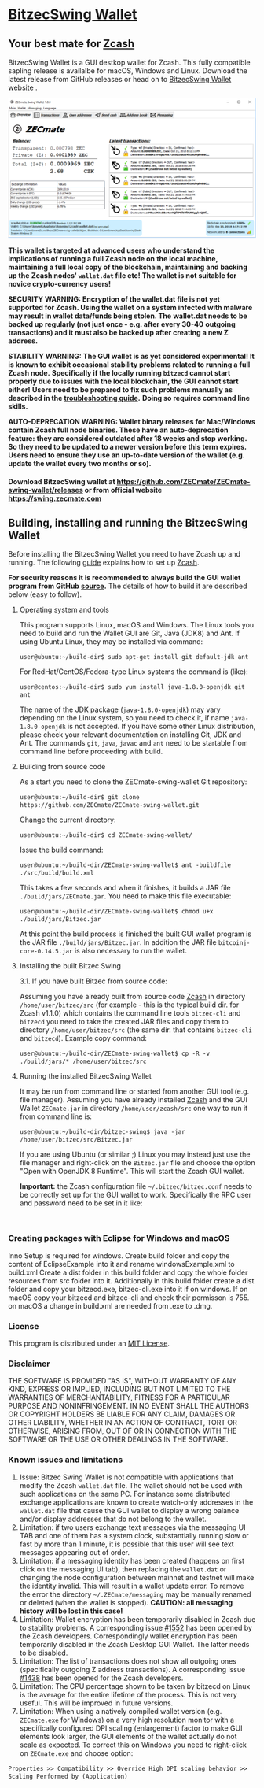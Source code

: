 # [BitzecSwing Wallet](https://swing.zecmate.com/)
## Your best mate for [Zcash](https://z.cash/)

BitzecSwing Wallet is a GUI destkop wallet for Zcash. This fully compatible sapling release is availalbe for macOS, Windows and Linux. Download the latest release from GitHub releases or head on to [BitzecSwing Wallet website](https://swing.zecmate.com/) .

![Screenshot](https://github.com/ZECmate/ZECmate-swing-wallet/raw/master/docs/zecmate.png "Main Window")

**This wallet is targeted at advanced users who understand the implications of running a full Zcash node on**
**the local machine, maintaining a full local copy of the blockchain, maintaining and backing up the**
**Zcash nodes' `wallet.dat` file etc! The wallet is not suitable for novice crypto-currency users!**

**SECURITY WARNING: Encryption of the wallet.dat file is not yet supported for Zcash. Using the wallet**
**on a system infected with malware may result in wallet data/funds being stolen. The**
**wallet.dat needs to be backed up regularly (not just once - e.g. after every 30-40**
**outgoing transactions) and it must also be backed up after creating a new Z address.**

**STABILITY WARNING: The GUI wallet is as yet considered experimental! It is known to exhibit occasional stability problems related to running a full Zcash node.**
**Specifically if the locally running `bitzecd` cannot start properly due to issues with the local blockchain, the GUI cannot start either!**
**Users need to be prepared to fix such problems manually as described in the [troubleshooting guide](docs/TroubleshootingGuide.md).**
**Doing so requires command line skills.**

**AUTO-DEPRECATION WARNING: Wallet binary releases for Mac/Windows contain Zcash full node binaries. These have an auto-deprecation feature:**
**they are considered outdated after 18 weeks and stop working. So they need to be updated to a newer version before this term expires.**
**Users need to ensure they use an up-to-date version of the wallet (e.g. update the wallet every two months or so).**

#### Download BitzecSwing wallet at https://github.com/ZECmate/ZECmate-swing-wallet/releases or from official website https://swing.zecmate.com

## Building, installing and running the BitzecSwing Wallet

Before installing the BitzecSwing Wallet you need to have Zcash up and running. The following
[guide](https://github.com/zcash/zcash/blob/master/README.md)
explains how to set up [Zcash](https://z.cash/).

**For security reasons it is recommended to always build the GUI wallet program from GitHub**
**[source](https://github.com/ZECmate/ZECmate-swing-wallet/archive/master.zip).**
The details of how to build it are described below (easy to follow).


1. Operating system and tools

   This program supports Linux, macOS and Windows.
   The Linux tools you need to build and run the Wallet GUI are Git, Java (JDK8) and
   Ant. If using Ubuntu Linux, they may be installed via command:
   ```
   user@ubuntu:~/build-dir$ sudo apt-get install git default-jdk ant
   ```
   For RedHat/CentOS/Fedora-type Linux systems the command is (like):
   ```
   user@centos:~/build-dir$ sudo yum install java-1.8.0-openjdk git ant
   ```
   The name of the JDK package (`java-1.8.0-openjdk`) may vary depending on the Linux system, so you need to
   check it, if name `java-1.8.0-openjdk` is not accepted.
   If you have some other Linux distribution, please check your relevant documentation on installing Git,
   JDK and Ant. The commands `git`, `java`, `javac` and `ant` need to be startable from command line
   before proceeding with build.

2. Building from source code

   As a start you need to clone the ZECmate-swing-wallet Git repository:
   ```
   user@ubuntu:~/build-dir$ git clone https://github.com/ZECmate/ZECmate-swing-wallet.git
   ```
   Change the current directory:
   ```
   user@ubuntu:~/build-dir$ cd ZECmate-swing-wallet/
   ```
   Issue the build command:
   ```
   user@ubuntu:~/build-dir/ZECmate-swing-wallet$ ant -buildfile ./src/build/build.xml
   ```
   This takes a few seconds and when it finishes, it builds a JAR file `./build/jars/ZECmate.jar`.
   You need to make this file executable:
   ```
   user@ubuntu:~/build-dir/ZECmate-swing-wallet$ chmod u+x ./build/jars/Bitzec.jar
   ```
   At this point the build process is finished the built GUI wallet program is the JAR
   file `./build/jars/Bitzec.jar`. In addition the JAR file
   `bitcoinj-core-0.14.5.jar` is also necessary to run the wallet.

3. Installing the built Bitzec Swing

   3.1. If you have built Bitzec from source code:

     Assuming you have already built from source code [Zcash](https://z.cash/) in directory `/home/user/bitzec/src` (for example - this is the typical build dir. for Zcash v1.1.0) which contains the command line tools `bitzec-cli` and `bitzecd` you need to take the created JAR files and copy them to directory `/home/user/bitzec/src` (the same dir. that contains `bitzec-cli` and `bitzecd`). Example copy command:
      ```
      user@ubuntu:~/build-dir/ZECmate-swing-wallet$ cp -R -v ./build/jars/* /home/user/bitzec/src    
      ```

4. Running the installed BitzecSwing Wallet

   It may be run from command line or started from another GUI tool (e.g. file manager).
   Assuming you have already installed [Zcash](https://z.cash/) and the GUI Wallet `ZECmate.jar` in
   directory `/home/user/zcash/src` one way to run it from command line is:
   ```
   user@ubuntu:~/build-dir/bitzec-swing$ java -jar /home/user/bitzec/src/Bitzec.jar
   ```
   If you are using Ubuntu (or similar ;) Linux you may instead just use the file manager and
   right-click on the `Bitzec.jar` file and choose the option "Open with OpenJDK 8 Runtime".
   This will start the Zcash GUI wallet.

   **Important:** the Zcash configuration file `~/.bitzec/bitzec.conf` needs to be correctly set up for the GUI
   wallet to work. Specifically the RPC user and password need to be set in it like:
   ```


   ```

### Creating packages with Eclipse for Windows and macOS
Inno Setup is required for windows.
Create build folder and copy the content of EclipseExample into it and rename windowsExample.xml to build.xml
Create a dist folder in this build folder and copy the whole folder resources from src folder into it.
Additionally in this build folder create a dist folder and copy your bitzecd.exe, bitzec-cli.exe into it if on windows.
If on macOS copy your bitzecd and bitzec-cli and check their permisson is 755. on macOS a change in build.xml are needed from .exe to .dmg.

### License
This program is distributed under an [MIT License](https://github.com/ZECmate/ZECmate-swing-wallet/raw/master/LICENSE).

### Disclaimer

THE SOFTWARE IS PROVIDED "AS IS", WITHOUT WARRANTY OF ANY KIND, EXPRESS OR
IMPLIED, INCLUDING BUT NOT LIMITED TO THE WARRANTIES OF MERCHANTABILITY,
FITNESS FOR A PARTICULAR PURPOSE AND NONINFRINGEMENT. IN NO EVENT SHALL THE
AUTHORS OR COPYRIGHT HOLDERS BE LIABLE FOR ANY CLAIM, DAMAGES OR OTHER
LIABILITY, WHETHER IN AN ACTION OF CONTRACT, TORT OR OTHERWISE, ARISING FROM,
OUT OF OR IN CONNECTION WITH THE SOFTWARE OR THE USE OR OTHER DEALINGS IN THE
SOFTWARE.

### Known issues and limitations

1. Issue: Bitzec Swing Wallet is not compatible with applications that modify the Zcash `wallet.dat` file. The wallet should not be used
with such applications on the same PC. For instance some distributed exchange applications are known to create watch-only addresses in the
`wallet.dat` file that cause the GUI wallet to display a wrong balance and/or display addresses that do not belong to the wallet.
1. Limitation: if two users exchange text messages via the messaging UI TAB and one of them has a system clock, substantially running slow or fast by more than 1 minute, it is possible that this user will see text messages appearing out of order.
1. Limitation: if a messaging identity has been created (happens on first click on the messaging UI tab), then replacing the `wallet.dat` or changing the node configuration between mainnet and testnet will make the identity invalid. This will result in a wallet update error. To remove the error the directory `~/.ZECmate/messaging` may be manually renamed or deleted (when the wallet is stopped). **CAUTION: all messaging history will be lost in this case!**
1. Limitation: Wallet encryption has been temporarily disabled in Zcash due to stability problems. A corresponding issue
[#1552](https://github.com/zcash/zcash/issues/1552) has been opened by the Zcash developers. Correspondingly
wallet encryption has been temporarily disabled in the Zcash Desktop GUI Wallet.
The latter needs to be disabled.
1. Limitation: The list of transactions does not show all outgoing ones (specifically outgoing Z address
transactions). A corresponding issue [#1438](https://github.com/zcash/zcash/issues/1438) has been opened
for the Zcash developers.
1. Limitation: The CPU percentage shown to be taken by bitzecd on Linux is the average for the entire lifetime
of the process. This is not very useful. This will be improved in future versions.
1. Limitation: When using a natively compiled wallet version (e.g. `ZECmate.exe` for Windows) on a
very high resolution monitor with a specifically configured DPI scaling (enlargement) factor to make GUI
elements look larger, the GUI elements of the wallet actually do not scale as expected. To correct this on
Windows you need to right-click on `ZECmate.exe` and choose option:
```
Properties >> Compatibility >> Override High DPI scaling behavior >> Scaling Performed by (Application)
```
